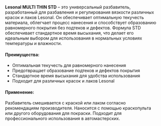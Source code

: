 **Lesonal MULTI THIN STD** – это универсальный разбавитель, разработанный для разбавления и регулирования вязкости различных красок и лаков Lesonal. Он обеспечивает оптимальную текучесть материала, облегчает процесс нанесения и способствует образованию равномерного покрытия без подтеков и дефектов. Формула STD обеспечивает стандартное время высыхания, что делает его идеальным выбором для использования в нормальных условиях температуры и влажности.

#### Преимущества:

- Оптимальная текучесть для равномерного нанесения
- Предотвращает образование подтеков и дефектов покрытия
- Стандартное время высыхания для удобства использования
- Подходит для различных красок и лаков Lesonal

#### Применение:

Разбавитель смешивается с краской или лаком согласно рекомендациям производителя. Наносится с помощью краскопульта или другого оборудования для покраски. Подходит для профессионального использования в автомастерских.
